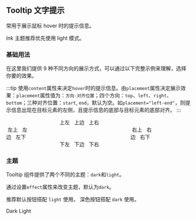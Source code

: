 <script>
  export default {
    data() {
      return {
        disabled: false
      };
    }
  };
</script>

## Tooltip 文字提示

常用于展示鼠标 hover 时的提示信息。

Ink 主题推荐优先使用 light 模式。

### 基础用法

在这里我们提供 9 种不同方向的展示方式，可以通过以下完整示例来理解，选择你要的效果。

:::tip
使用`content`属性来决定`hover`时的提示信息。由`placement`属性决定展示效果：`placement`属性值为：`方向-对齐位置`；四个方向：`top`、`left`、`right`、`bottom`；三种对齐位置：`start`, `end`，默认为空。如`placement="left-end"`，则提示信息出现在目标元素的左侧，且提示信息的底部与目标元素的底部对齐。
:::

<el-card>
  <div class="box">
    <div class="top">
      <el-tooltip class="item" effect="light" content="Top Left 提示文字" placement="top-start">
        <el-button plain>上左</el-button>
      </el-tooltip>
      <el-tooltip class="item" effect="light" content="Top Center 提示文字" placement="top">
        <el-button plain>上边</el-button>
      </el-tooltip>
      <el-tooltip class="item" effect="light" content="Top Right 提示文字" placement="top-end">
        <el-button plain>上右</el-button>
      </el-tooltip>
    </div>
    <div class="left">
      <el-tooltip class="item" effect="light" content="Left Top 提示文字" placement="left-start">
        <el-button plain>左上</el-button>
      </el-tooltip>
      <el-tooltip class="item" effect="light" content="Left Center 提示文字" placement="left">
        <el-button plain>左边</el-button>
      </el-tooltip>
      <el-tooltip class="item" effect="light" content="Left Bottom 提示文字" placement="left-end">
        <el-button plain>左下</el-button>
      </el-tooltip>
    </div>
    <div class="right">
      <el-tooltip class="item" effect="light" content="Right Top 提示文字" placement="right-start">
        <el-button plain>右上</el-button>
      </el-tooltip>
      <el-tooltip class="item" effect="light" content="Right Center 提示文字" placement="right">
        <el-button plain>右边</el-button>
      </el-tooltip>
      <el-tooltip class="item" effect="light" content="Right Bottom 提示文字" placement="right-end">
        <el-button plain>右下</el-button>
      </el-tooltip>
    </div>
    <div class="bottom">
      <el-tooltip class="item" effect="light" content="Bottom Left 提示文字" placement="bottom-start">
        <el-button plain>下左</el-button>
      </el-tooltip>
      <el-tooltip class="item" effect="light" content="Bottom Center 提示文字" placement="bottom">
        <el-button plain>下边</el-button>
      </el-tooltip>
      <el-tooltip class="item" effect="light" content="Bottom Right 提示文字" placement="bottom-end">
        <el-button plain>下右</el-button>
      </el-tooltip>
    </div>
  </div>
</el-card>
<style lang="scss">
  .box {
    width: 400px;
    .top {
      text-align: center;
    }
    .left {
      float: left;
      width: 60px;
    }
    .right {
      float: right;
      width: 60px;
    }
    .bottom {
      clear: both;
      text-align: center;
    }
    .item {
      margin: 4px;
    }
  }
</style>

### 主题

Tooltip 组件提供了两个不同的主题：`dark`和`light`。


通过设置`effect`属性来改变主题，默认为`dark`。

推荐默认按钮搭配 `light` 使用， 深色按钮搭配 `dark` 使用。

<el-tooltip content="Top center" placement="top">
  <el-button type="dark" plain>Dark</el-button>
</el-tooltip>
<el-tooltip content="Bottom center" placement="bottom" effect="light">
  <el-button plain>Light</el-button>
</el-tooltip>
